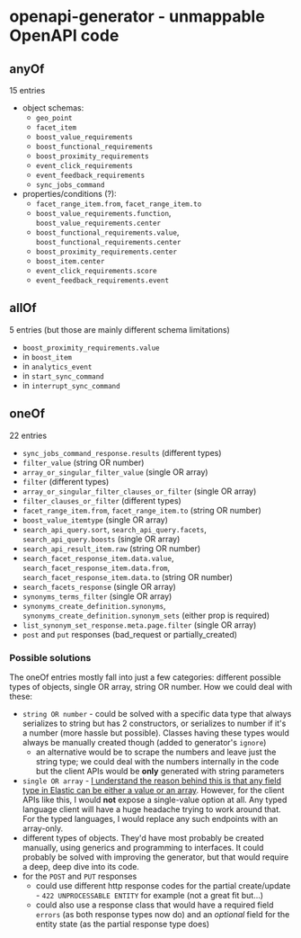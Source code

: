 # openapi-generator - unmappable OpenAPI code
## anyOf

15 entries

- object schemas:
    - `geo_point`
    - `facet_item`
    - `boost_value_requirements`
    - `boost_functional_requirements`
    - `boost_proximity_requirements`
    - `event_click_requirements`
    - `event_feedback_requirements`
    - `sync_jobs_command`
- properties/conditions (?):
    - `facet_range_item.from`, `facet_range_item.to`
    - `boost_value_requirements.function`, `boost_value_requirements.center`
    - `boost_functional_requirements.value`, `boost_functional_requirements.center`
    - `boost_proximity_requirements.center`
    - `boost_item.center`
    - `event_click_requirements.score`
    - `event_feedback_requirements.event`

## allOf

5 entries (but those are mainly different schema limitations)

- `boost_proximity_requirements.value`
- in `boost_item`
- in `analytics_event`
- in `start_sync_command`
- in `interrupt_sync_command`

## oneOf

22 entries

- `sync_jobs_command_response.results` (different types)
- `filter_value` (string OR number)
- `array_or_singular_filter_value` (single OR array)
- `filter` (different types)
- `array_or_singular_filter_clauses_or_filter` (single OR array)
- `filter_clauses_or_filter` (different types)
- `facet_range_item.from`, `facet_range_item.to` (string OR number)
- `boost_value_itemtype` (single OR array)
- `search_api_query.sort`, `search_api_query.facets`, `search_api_query.boosts` (single OR array)
- `search_api_result_item.raw` (string OR number)
- `search_facet_response_item.data.value`, `search_facet_response_item.data.from`, `search_facet_response_item.data.to` (string OR number)
- `search_facets_response` (single OR array)
- `synonyms_terms_filter` (single OR array)
- `synonyms_create_definition.synonyms`, `synonyms_create_definition.synonym_sets` (either prop is required)
- `list_synonym_set_response.meta.page.filter` (single OR array)
- `post` and `put` responses (bad_request or partially_created)

### Possible solutions

The oneOf entries mostly fall into just a few categories: different possible types of objects, single OR array, string OR number. How we could deal with these:

- `string OR number` - could be solved with a specific data type that always serializes to string but has 2 constructors, or serializes to number if it's a number (more hassle but possible). Classes having these types would always be manually created though (added to generator's `ignore`)
  - an alternative would be to scrape the numbers and leave just the string type; we could deal with the numbers internally in the code but the client APIs would be **only** generated with string parameters
- `single OR array` - [I understand the reason behind this is that any field type in Elastic can be either a value or an array](https://www.elastic.co/guide/en/elasticsearch/reference/master/array.html). However, for the client APIs like this, I would **not** expose a single-value option at all. Any typed language client will have a huge headache trying to work around that. For the typed languages, I would replace any such endpoints with an array-only.
- different types of objects. They'd have most probably be created manually, using generics and programming to interfaces. It could probably be solved with improving the generator, but that would require a deep, deep dive into its code.
- for the `POST` and `PUT` responses
  - could use different http response codes for the partial create/update - `422 UNPROCESSABLE ENTITY` for example (not a great fit but...)
  - could also use a response class that would have a required field `errors` (as both response types now do) and an _optional_ field for the entity state (as the partial response type does)
